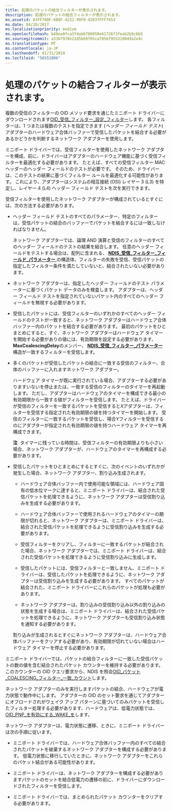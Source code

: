 ```yaml
---
title: 処理のパケットの結合フィルターが表示されます。
description: 処理のパケットの結合フィルターが表示されます。
ms.assetid: 83FF780F-6B8F-4222-90F0-42037FFF7653
ms.date: 04/20/2017
ms.localizationpriority: medium
ms.openlocfilehash: b48ea9fca3fdab6780950e61726f3feab2b9c6b5
ms.sourcegitcommit: a33b7978e22d5bb9f65ca7056f955319049a2e4c
ms.translationtype: MT
ms.contentlocale: ja-JP
ms.lasthandoff: 01/31/2019
ms.locfileid: "56551806"
---
```

# <a name="handling-packet-coalescing-receive-filters"></a>処理のパケットの結合フィルターが表示されます。


複数の受信のフィルターの OID メソッド要求を通じたミニポート ドライバーにダウンロードされます[OID\_受信\_フィルター\_設定\_フィルター](https://msdn.microsoft.com/library/windows/hardware/ff569795)します。 各フィルターは、1 つまたは複数のテストを指定できます (*ヘッダー フィールド テスト*) アダプターのハードウェア合体バッファーで受信したパケットを結合する必要があるかどうかを判断するネットワーク アダプターを使用します。

ミニポート ドライバーでは、受信フィルターを使用したネットワーク アダプターを構成、前に、ドライバーはアダプターのハードウェア機能に基づく受信フィルターを最適化する必要があります。 たとえば、すべての受信フィルター MAC ヘッダーのヘッダー フィールドのテストが必要です。 そのため、ドライバーは、このテストの結果に基づくフィルター ルールを最適化する可能性があります。 これにより、アダプターはシステムの相互接続 (OSI) レイヤー 3 (L3) を特定し、レイヤー 4 (L4) ヘッダー フィールド テストを次を実行できます。

受信フィルターを使用したネットワーク アダプターが構成されているとすぐには、次の方法する必要があります。

-   ヘッダー フィールド テストのすべてのパラメーター、特定のフィルターは、受信パケットの結合のバッファーでパケットを結合するには一致しなければなりません。

    ネットワーク アダプターでは、論理 AND 演算と受信のフィルターのすべてのヘッダー フィールドのテストの結果を結合します。 任意のヘッダー フィールドをテストする場合は、配列に含まれる、 [ **NDIS\_受信\_フィルター\_フィールド\_パラメーター** ](https://msdn.microsoft.com/library/windows/hardware/ff567169)の構造体、フィルターの失敗を受信、受信パケットの指定したフィルター条件を満たしていないと、結合されたいない必要があります。

-   ネットワーク アダプターは、指定したヘッダー フィールドのテスト パラメーターに基づくパケット データのみを検査します。 アダプターは、ヘッダー フィールド テストを指定されていないパケット内のすべてのヘッダー フィールドを無視する必要があります。

-   受信したパケットには、受信フィルターのいずれかのすべてのヘッダー フィールドのテストが一致すると、ネットワーク アダプターはハードウェア合体バッファー内のパケットを結合する必要があります。 最初のパケットをひとまとめにすると、すぐ、ネットワーク アダプターはハードウェア タイマーを開始する必要がありの値には、有効期限を設定する必要があります、 **MaxCoalescingDelay**のメンバー、 [ **NDIS\_受信\_フィルター\_パラメーター** ](https://msdn.microsoft.com/library/windows/hardware/ff567181)構造が一致するフィルターを受信します。

-   多くのパケットが受信したパケットの結合に一致する受信のフィルター、合体のバッファーに入れますネットワーク アダプター。

    ハードウェア タイマーが既に実行されている場合、アダプターする必要がありますいないを停止または、一致する受信のフィルターのタイマーを再起動します。 ただし、アダプターはハードウェアのタイマーを構成できる最小の有効期限から一致する値がフィルターを受信します。 たとえば、ドライバーが受信のフィルターを一致するパケットを受信すると*X*アダプターは、フィルターを受信する指定された有効期限の値を持つタイマーを開始します。 受信のフィルターに一致するパケットを受信し、場合*Y*フィルターを受信するのにアダプターが指定された有効期限の値を持つハードウェア タイマーを再構成できます。

    **注**  タイマーに残っている時間は、受信フィルターの有効期限よりも小さい場合、ネットワーク アダプターが、ハードウェアのタイマーを再構成する必要があります。

     

-   受信したパケットをひとまとめにするとすぐに、次のイベントのいずれかが発生した場合、ネットワーク アダプター、割り込み生成されます。

    -   ハードウェア合体バッファー内で使用可能な領域には、ハードウェア固有の低水位マークに達すると、ミニポート ドライバーは、結合された受信パケットを処理できるように、ネットワーク アダプターは受信割り込みを生成する必要があります。

    -   ハードウェア合体バッファーで使用されるハードウェアのタイマーの期限が切れると、ネットワーク アダプターは、ミニポート ドライバーは、結合された受信パケットを処理できるように受信割り込みを生成する必要があります。

    -   受信フィルターをクリアし、フィルターに一致するパケットが結合された場合、ネットワーク アダプターでは、ミニポート ドライバーは、結合された受信パケットを処理できるように受信割り込みに生成します。

    -   受信したパケットには、受信フィルターと一致しません、ミニポート ドライバーは、受信したパケットを処理できるように、ネットワーク アダプターは受信割り込みを生成する必要があります。 すべてのパケットが結合された、ミニポート ドライバーにこれらのパケットが処理も必要があります。

    -   ネットワーク アダプターは、割り込みの受信割り込み以外の割り込みの状態を生成する場合は、ミニポート ドライバーは、結合された受信パケットを処理できるように、ネットワーク アダプターも受信割り込み状態を通知する必要があります。

    割り込みが生成されるとすぐにネットワーク アダプターは、ハードウェア合体バッファーをクリアする必要があり、有効期限が切れていない場合はハードウェア タイマーを停止する必要があります。

ミニポート ドライバーでは、パケットの結合フィルターに一致した受信パケットの数の値を含む結合されたパケット カウンターを維持する必要があります。 このカウンターの OID クエリ要求から、NDIS を照会[OID\_パケット\_COALESCING\_フィルター\_一致\_カウント](https://msdn.microsoft.com/library/windows/hardware/hh451826)します。

ネットワーク アダプターのみを実行しますパケットの結合、ハードウェアが電力状態で動作中にします。 アダプターの OID のセット要求を通じてアダプターにオフロードされがウェイク アップ パターンに基づいてのみパケットを受信したフィルター処理する必要があります、ハードウェアは、低電力状態では、 [OID\_PNP\_を有効にする\_WAKE\_を](https://msdn.microsoft.com/library/windows/hardware/ff569775)します。

ネットワーク アダプターは、電力状態に遷移、ときに、ミニポート ドライバーは次の手順に従います。

-   ミニポート ドライバーでは、ハードウェア合体バッファー内のすべての結合されたパケットを破棄するネットワーク アダプターを構成する必要があります。 低電力状態に移行していたときに、ネットワーク アダプターをこれらのパケット結合がある可能性があります。

-   ミニポート ドライバーは、ネットワーク アダプターを構成する必要がありますパケットのセットを結合低電力の遷移の前に、ドライバーにダウンロードされたフィルターを受信します。

-   ミニポート ドライバーでは、まとめられたパケット カウンターをクリアする必要があります。

 

 





